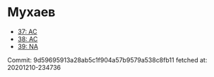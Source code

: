 # Мухаев
- [37: AC](37.md)
- [38: AC](38.md)
- [39: NA](39.md)

Commit: 9d59695913a28ab5c1f904a57b9579a538c8fb11
 fetched at: 20201210-234736
